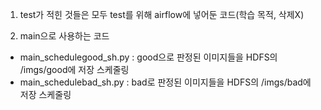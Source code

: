 1. test가 적힌 것들은 모두 test를 위해 airflow에 넣어둔 코드(학습 목적, 삭제X)

2. main으로 사용하는 코드
- main_schedulegood_sh.py : good으로 판정된 이미지들을 HDFS의 /imgs/good에 저장 스케줄링
- main_schedulebad_sh.py : bad로 판정된 이미지들을 HDFS의 /imgs/bad에 저장 스케줄링